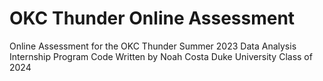 # OKC Thunder Online Assessment
Online Assessment for the OKC Thunder Summer 2023 Data Analysis Internship Program
Code Written by Noah Costa
Duke University Class of 2024
